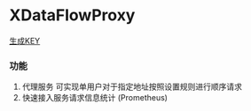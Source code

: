 # XDataFlowProxy

[生成KEY](https://github.com/xgd16/getKey/releases/tag/v1.0.0)

### 功能

1. 代理服务 可实现单用户对于指定地址按照设置规则进行顺序请求
2. 快速接入服务请求信息统计 (Prometheus)